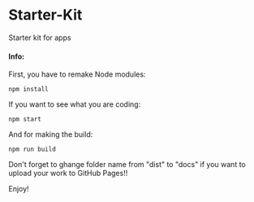 # Starter-Kit

Starter kit for apps

#### Info:

First, you have to remake Node modules:

```
npm install
```

If you want to see what you are coding:

```
npm start
```

And for making the build:

```
npm run build
```

Don't forget to ghange folder name from "dist" to "docs" if you want to upload your work to GitHub Pages!!

Enjoy!
